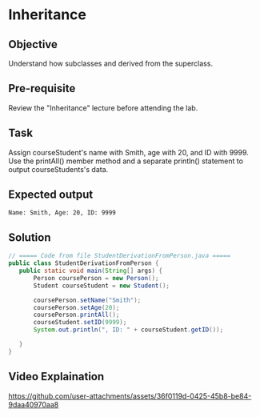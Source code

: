 # Inheritance

## Objective
Understand how subclasses and derived from the superclass.

## Pre-requisite
Review the "Inheritance" lecture before attending the lab. 

## Task
Assign courseStudent's name with Smith, age with 20, and ID with 9999. Use the printAll() member method and a separate println() statement to output courseStudents's data. 

## Expected output
```Name: Smith, Age: 20, ID: 9999```

## Solution
```java
// ===== Code from file StudentDerivationFromPerson.java =====
public class StudentDerivationFromPerson {
   public static void main(String[] args) {
       Person coursePerson = new Person();
       Student courseStudent = new Student();

       coursePerson.setName("Smith");
       coursePerson.setAge(20);
       coursePerson.printAll();
       courseStudent.setID(9999);
       System.out.println(", ID: " + courseStudent.getID());

   }
}
```
## Video Explaination
https://github.com/user-attachments/assets/36f0119d-0425-45b8-be84-9daa40970aa8


